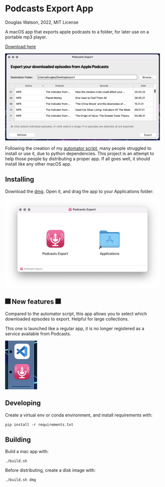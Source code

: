 Podcasts Export App
===================

Douglas Watson, 2022, MIT License

A macOS app that exports apple podcasts to a folder, for later use on a portable mp3 player.

[Download here](https://github.com/douglas-watson/podcasts_export_app/releases/download/v1.0.0/PodcastsExport.dmg)

[![Podcasts Export Screenshot](images/screenshot.png)](https://github.com/douglas-watson/podcasts_export_app/releases/download/v1.0.0/PodcastsExport.dmg)

Following the creation of my [automator script](https://github.com/douglas-watson/podcasts_export), many people struggled to install or use it, due to python dependencies. This project is an attempt to help those people by distributing a proper app. If all goes well, it should install like any other macOS app.

Installing
----------

Download the [dmg](https://github.com/douglas-watson/podcasts_export_app/releases/download/v1.0.0/PodcastsExport.dmg). Open it, and drag the app to your Applications folder:

![Installer](images/installer.png)


🎆 New features 🎆
-----------------

Compared to the automator script, this app allows you to select which downloaded episodes to export. Helpful for large collections.

This one is launched like a regular app, it is no longer registered as a service available from Podcasts.

![Podcasts Export Screenshot](images/dock.png)

Developing
----------

Create a virtual env or conda environment, and install requirements with:

    pip install -r requirements.txt

Building
--------

Build a mac app with:

    ./build.sh

Before distributing, create a disk image with:

    ./build.sh dmg